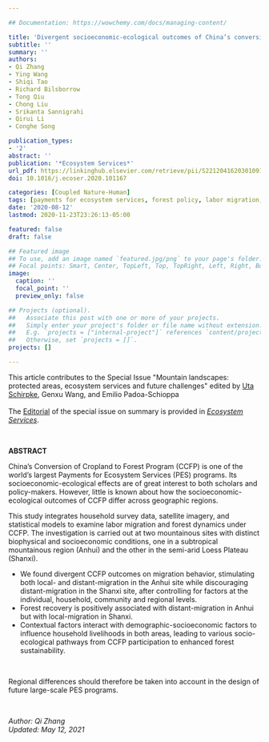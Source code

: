 ```yaml
---

## Documentation: https://wowchemy.com/docs/managing-content/

title: 'Divergent socioeconomic-ecological outcomes of China’s conversion of cropland to forest program'
subtitle: ''
summary: ''
authors:
- Qi Zhang
- Ying Wang
- Shiqi Tao
- Richard Bilsborrow
- Tong Qiu
- Chong Liu
- Srikanta Sannigrahi
- Qirui Li
- Conghe Song

publication_types: 
- '2'
abstract: ''
publication: '*Ecosystem Services*'
url_pdf: https://linkinghub.elsevier.com/retrieve/pii/S2212041620301091
doi: 10.1016/j.ecoser.2020.101167

categories: [Coupled Nature-Human]
tags: [payments for ecosystem services, forest policy, labor migration, social-ecological dynamics]
date: '2020-08-12'
lastmod: 2020-11-23T23:26:13-05:00

featured: false
draft: false

## Featured image
## To use, add an image named `featured.jpg/png` to your page's folder.
## Focal points: Smart, Center, TopLeft, Top, TopRight, Left, Right, BottomLeft, Bottom, BottomRight.
image:
  caption: ''
  focal_point: ''
  preview_only: false

## Projects (optional).
##   Associate this post with one or more of your projects.
##   Simply enter your project's folder or file name without extension.
##   E.g. `projects = ["internal-project"]` references `content/project/deep-learning/index.md`.
##   Otherwise, set `projects = []`.
projects: []

---
```


This article contributes to the Special Issue "Mountain landscapes: protected areas, ecosystem services and future challenges"
edited by [Uta Schirpke](https://www.researchgate.net/profile/Uta-Schirpke), Genxu Wang, and Emilio Padoa-Schioppa <br>
<br>
The [Editorial](https://doi.org/10.1016/j.ecoser.2021.101302) of the special issue on summary is provided in
[_Ecosystem Services_](https://www.sciencedirect.com/journal/ecosystem-services). <br> 

<br>

**ABSTRACT**<br>

China’s Conversion of Cropland to Forest Program (CCFP) is one of the world’s largest Payments for Ecosystem Services (PES) programs.
Its socioeconomic-ecological effects are of great interest to both scholars and policy-makers.
However, little is known about how the socioeconomic-ecological outcomes of CCFP differ across geographic regions.<br>

This study integrates household survey data, satellite imagery, and statistical models to examine labor migration and forest dynamics under CCFP.
The investigation is carried out at two mountainous sites with distinct biophysical and socioeconomic conditions, one in a subtropical mountainous region (Anhui) and the other in the semi-arid Loess Plateau (Shanxi).
- We found divergent CCFP outcomes on migration behavior, stimulating both local- and distant-migration in the Anhui site while discouraging distant-migration in the Shanxi site, after controlling for factors at the individual, household, community and regional levels.
- Forest recovery is positively associated with distant-migration in Anhui but with local-migration in Shanxi.
- Contextual factors interact with demographic-socioeconomic factors to influence household livelihoods in both areas, leading to various socio-ecological pathways from CCFP participation to enhanced forest sustainability.
<br>

Regional differences should therefore be taken into account in the design of future large-scale PES programs.

<br>

_Author: Qi Zhang_
<br>
_Updated: May 12, 2021_

